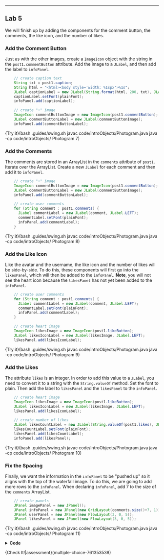----------

## Lab 5

We will finish up by adding the components for the comment button, the comments, the like icon, and the number of likes.

### Add the Comment Button

Just as with the other images, create a `ImageIcon` object with the string in the `post1.commentButton` attribute. Add the image to a `JLabel`, and then add the label to `infoPanel`.

```java
    // create caption text
    String txt = post1.caption;
    String html = "<html><body style='width: %1spx'>%1s";
    JLabel captionLabel = new JLabel(String.format(html, 200, txt), JLabel.LEFT);
    captionLabel.setFont(plainFont);
    infoPanel.add(captionLabel);
    
    // create "+" image
    ImageIcon commentButtonImage = new ImageIcon(post1.commentButton);
    JLabel commentButtonLabel = new JLabel(commentButtonImage);
    infoPanel.add(commentButtonLabel);
```

{Try it}(bash .guides/swing.sh javac code/introObjects/Photogram.java java -cp code/introObjects/ Photogram 7)

### Add the Comments

The comments are stored in an ArrayList in the `comments` attribute of `post1`. Iterate over the ArrayList. Create a new `JLabel` for each comment and then add it to `infoPanel`.

```java
    // create "+" image
    ImageIcon commentButtonImage = new ImageIcon(post1.commentButton);
    JLabel commentButtonLabel = new JLabel(commentButtonImage);
    infoPanel.add(commentButtonLabel);
    
    // create user comments
    for (String comment : post1.comments) {
      JLabel commentLabel = new JLabel(comment, JLabel.LEFT);
      commentLabel.setFont(plainFont);
      infoPanel.add(commentLabel);
    }
```

{Try it}(bash .guides/swing.sh javac code/introObjects/Photogram.java java -cp code/introObjects/ Photogram 8)

### Add the Like Icon

Like the avatar and the username, the like icon and the number of likes will be side-by-side. To do this, these components will first go into the `likesPanel`, which will then be added to the `infoPanel`. **Note**, you will not see the heart icon because the `likesPanel` has not yet been added to the `infoPanel`.

```java
    // create user comments
    for (String comment : post1.comments) {
      JLabel commentLabel = new JLabel(comment, JLabel.LEFT);
      commentLabel.setFont(plainFont);
      infoPanel.add(commentLabel);
    }
    
    // create heart image
    ImageIcon likesImage = new ImageIcon(post1.likeButton);
    JLabel likesIconLabel = new JLabel(likesImage, JLabel.LEFT);
    likesPanel.add(likesIconLabel);
```

{Try it}(bash .guides/swing.sh javac code/introObjects/Photogram.java java -cp code/introObjects/ Photogram 9)

### Add the Likes

The attribute `likes` is an integer. In order to add this value to a `JLabel`, you need to convert it to a string with the `String.valueOf` method. Set the font to plain. Then add the label to `likesPanel` and the `likesPanel` to the `infoPanel`.

```java
    // create heart image
    ImageIcon likesImage = new ImageIcon(post1.likeButton);
    JLabel likesIconLabel = new JLabel(likesImage, JLabel.LEFT);
    likesPanel.add(likesIconLabel);
    
    // create number of likes
    JLabel likesCountLabel = new JLabel(String.valueOf(post1.likes), JLabel.LEFT);
    likesCountLabel.setFont(plainFont);
    likesPanel.add(likesCountLabel);
    infoPanel.add(likesPanel);
```

{Try it}(bash .guides/swing.sh javac code/introObjects/Photogram.java java -cp code/introObjects/ Photogram 10)

### Fix the Spacing

Finally, we want the information in the `infoPanel` to be "pushed up" so it aligns with the top of the waterfall image. To do this, we are going to add more rows to the `infoPanel`. When declaring `infoPanel`, add 7 to the size of the `comments` ArrayList.

```java
    // create panels
    JPanel imagePanel = new JPanel();
    JPanel infoPanel = new JPanel(new GridLayout(comments.size()+7, 1));
    JPanel userPanel = new JPanel(new FlowLayout(3, 0, 5));
    JPanel likesPanel = new JPanel(new FlowLayout(3, 0, 5));
```

{Try it}(bash .guides/swing.sh javac code/introObjects/Photogram.java java -cp code/introObjects/ Photogram 11)

<details>
  <summary><strong>Code</strong></summary>
  Your code should look like this:
  
  ```java
  import javax.swing.*;
  import java.awt.*;
  import java.util.*; 

  //add class definitions below this line

  class Post {
    String username;
    int userId;
    String media;
    String avatar;
    String commentButton;
    int likes;
    String caption;
    ArrayList<String> comments;
    String likeButton;

    Post (String un, int ui, String m,
          String a, String cb, int l,
          String ca, ArrayList<String> co,
          String lb) {
      username = un;
      userId = ui;
      media = m;
      avatar = a;
      commentButton = cb;
      caption = ca;
      likes = l;
      comments = co;
      likeButton = lb;
    }
  }

  //add class definitions above this line

  public class Photogram {
    public static void main(String[] args) {

      //add code below this line
      String username = "Sally_17";
      int userId = 112010;
      String media = "studentFolder/photogram/waterfall.png";
      String avatar = "studentFolder/photogram/avatarIcon.png";
      String commentButton = "studentFolder/photogram/addComment.png";
      String caption = "First time at Yosemite. It has surpassed all of my expectations.";
      int likes = 23;
      ArrayList<String> comments = new ArrayList<String>();
      comments.add("Beautiful!");
      comments.add("I wish I was there too.");
      comments.add("Is that Nevada Falls?");
      comments.add("Love it!");
      comments.add("Can't wait for the Halfdome pictures");
      comments.add("More pics please");
      String likeButton = "studentFolder/photogram/likesIcon.png";

      Post post1 = new Post(username, userId, media, avatar,
                            commentButton, likes, caption,
                            comments, likeButton);

      // create window
      JFrame window = new JFrame("Photogram");
      window.setSize(800, 500);
      window.setLayout(new FlowLayout(3));

      // create panels
      JPanel imagePanel = new JPanel();
      JPanel infoPanel = new JPanel(new GridLayout(comments.size()+7, 1));
      JPanel userPanel = new JPanel(new FlowLayout(3, 0, 5));
      JPanel likesPanel = new JPanel(new FlowLayout(3, 0, 5));

      // create fonts
      Font boldFont = new Font("SansSerif", Font.BOLD, 14);
      Font plainFont = new Font("SansSerif", Font.PLAIN, 14);

      // create waterfall image
      ImageIcon image = new ImageIcon(post1.media);
      JLabel imageLabel = new JLabel(image);
      imagePanel.add(imageLabel);

      // create avatar image
      ImageIcon avatarImage = new ImageIcon(post1.avatar);
      JLabel avatarIcon = new JLabel(avatarImage, JLabel.LEFT);
      userPanel.add(avatarIcon);

      // create username text
      JLabel usernameLabel = new JLabel(post1.username, JLabel.LEFT);
      usernameLabel.setFont(boldFont);
      userPanel.add(usernameLabel);
      infoPanel.add(userPanel);

      // create caption text
      String txt = post1.caption;
      String html = "<html><body style='width: %1spx'>%1s";
      JLabel captionLabel = new JLabel(String.format(html, 200, txt), JLabel.LEFT);
      captionLabel.setFont(plainFont);
      infoPanel.add(captionLabel);

      // create "+" image
      ImageIcon commentButtonImage = new ImageIcon(post1.commentButton);
      JLabel commentButtonLabel = new JLabel(commentButtonImage);
      infoPanel.add(commentButtonLabel);

      // create user comments
      for (String comment : post1.comments) {
        JLabel commentLabel = new JLabel(comment, JLabel.LEFT);
        commentLabel.setFont(plainFont);
        infoPanel.add(commentLabel);
      }

      // create heart image
      ImageIcon likesImage = new ImageIcon(post1.likeButton);
      JLabel likesIconLabel = new JLabel(likesImage, JLabel.LEFT);
      likesPanel.add(likesIconLabel);

      // create number of likes
      JLabel likesCountLabel = new JLabel(String.valueOf(post1.likes), JLabel.LEFT);
      likesCountLabel.setFont(plainFont);
      likesPanel.add(likesCountLabel);
      infoPanel.add(likesPanel);

      // add panels to window
      window.add(imagePanel);
      window.add(infoPanel);
      window.setDefaultCloseOperation(JFrame.EXIT_ON_CLOSE);
      window.setVisible(true);

      //add code above this line
    }
  }
  ```
</details>
  
{Check It!|assessment}(multiple-choice-761353538)
